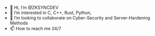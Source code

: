 - 👋 Hi, I’m @ZKSYNCDEV
- 👀 I’m interested in C, C++, Rust, Python, 
- 💞️ I’m looking to collaborate on Cyber-Security and Server-Hardening Methods
- 📫 How to reach me 24/7

<!---
ZKSYNCDEV/ZKSYNCDEV is a ✨ special ✨ repository because its `README.md` (this file) appears on your GitHub profile.
You can click the Preview link to take a look at your changes.
--->
